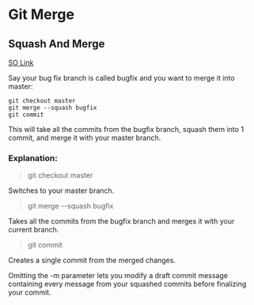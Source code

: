 # Git Merge



## Squash And Merge



[SO Link](https://stackoverflow.com/questions/5308816/how-to-use-git-merge-squash)

Say your bug fix branch is called bugfix and you want to merge it into master:

```script
git checkout master
git merge --squash bugfix
git commit
```

This will take all the commits from the bugfix branch, squash them into 1 commit, and merge it with your master branch.

### Explanation:

> git checkout master

Switches to your master branch.

> git merge --squash bugfix

Takes all the commits from the bugfix branch and merges it with your current branch.

> git commit

Creates a single commit from the merged changes.

Omitting the -m parameter lets you modify a draft commit message containing every message from your squashed commits before finalizing your commit.
